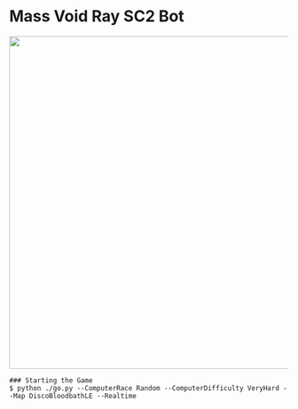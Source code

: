 # Mass Void Ray SC2 Bot


<a href="https://www.youtube.com/watch?v=s_1qc8j0Xv4">
  <img src="https://seo.mikedoconsulting.com/images/Mass_Void_Ray_Bot.webp" width="600px" />
</a>

```
### Starting the Game
$ python ./go.py --ComputerRace Random --ComputerDifficulty VeryHard --Map DiscoBloodbathLE --Realtime

```
